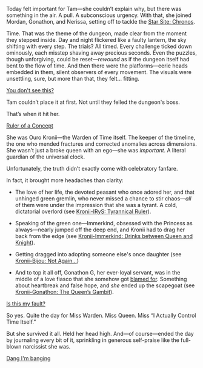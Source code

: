 Today felt important for Tam—she couldn’t explain why, but there was something in the air. A pull. A subconscious urgency. With that, she joined Mordan, Gonathon, and Nerissa, setting off to tackle the [Star Site: Chronos](https://www.youtube.com/live/YVyeKQ-6Ka8?si=eMc-IJaSIceRJmM9&t=685).

Time. That was the theme of the dungeon, made clear from the moment they stepped inside. Day and night flickered like a faulty lantern, the sky shifting with every step. The trials? All timed. Every challenge ticked down ominously, each misstep shaving away precious seconds. Even the puzzles, though unforgiving, could be reset—_rewound_ as if the dungeon itself had bent to the flow of time. And then there were the platforms—eerie heads embedded in them, silent observers of every movement. The visuals were unsettling, sure, but more than that, they felt... fitting.

[You don't see this?](#embed:https://www.youtube.com/live/YVyeKQ-6Ka8?si=W5py9gmL5DGzScvo&t=3497)

Tam couldn’t place it at first. Not until they felled the dungeon's boss.

That’s when it hit her.

[Ruler of a Concept](#embed:https://www.youtube.com/live/YVyeKQ-6Ka8?si=8HyG-8VqesNR7ggs&t=4112)

She was Ouro Kronii—the Warden of Time itself. The keeper of the timeline, the one who mended fractures and corrected anomalies across dimensions. She wasn’t just a broke queen with an ego—she was _important_. A literal guardian of the universal clock.

Unfortunately, the truth didn’t exactly come with celebratory fanfare.

In fact, it brought more headaches than clarity:

- The love of her life, the devoted peasant who once adored her, and that unhinged green gremlin, who never missed a chance to stir chaos—_all_ of them were under the impression that she was a tyrant. A cold, dictatorial overlord (see [Kronii-IRyS: Tyrannical Ruler](#edge:irys-kronii)).

- Speaking of the green one—Immerkind, obsessed with the Princess as always—nearly jumped off the deep end, and Kronii had to drag her back from the edge (see [Kronii-Immerkind: Drinks between Queen and Knight](#edge:cecilia-kronii)).

- Getting dragged into adopting someone else's once daughter (see [Kronii-Bijou: Not Again...](#edge:bijou-kronii))

- And to top it all off, Gonathon G, her ever-loyal servant, was in the middle of a love fiasco that she somehow got [blamed for](https://www.youtube.com/live/YVyeKQ-6Ka8?si=52HWNzLYw1YlgPp8&t=10344). Something about heartbreak and false hope, and _she_ ended up the scapegoat (see [Kronii-Gonathon: The Queen’s Gambit](#edge:kronii-gigi)).

[Is this my fault?](#embed:https://www.youtube.com/live/YVyeKQ-6Ka8?si=vXgt9AUn-I4rIQ5o&t=11385)

So yes. Quite the day for Miss Warden. Miss Queen. Miss “I Actually Control Time Itself.”

But she survived it all. Held her head high. And—of course—ended the day by journaling every bit of it, sprinkling in generous self-praise like the full-blown narcissist she was.

[Dang I'm banging](#embed:https://www.youtube.com/live/YVyeKQ-6Ka8?si=3B-YlidTxv54ltwN&t=12964)
